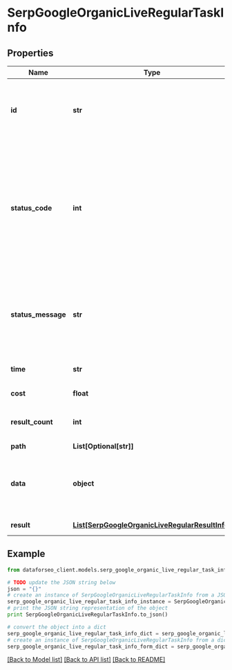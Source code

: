 # SerpGoogleOrganicLiveRegularTaskInfo


## Properties

Name | Type | Description | Notes
------------ | ------------- | ------------- | -------------
**id** | **str** | task identifier unique task identifier in our system in the UUID format | [optional] 
**status_code** | **int** | status code of the task generated by DataForSEO, can be within the following range: 10000-60000 you can find the full list of the response codes here | [optional] 
**status_message** | **str** | informational message of the task you can find the full list of general informational messages here | [optional] 
**time** | **str** | execution time, seconds | [optional] 
**cost** | **float** | total tasks cost, USD | [optional] 
**result_count** | **int** | number of elements in the result array | [optional] 
**path** | **List[Optional[str]]** | URL path | [optional] 
**data** | **object** | contains the same parameters that you specified in the POST request | [optional] 
**result** | [**List[SerpGoogleOrganicLiveRegularResultInfo]**](SerpGoogleOrganicLiveRegularResultInfo.md) | array of results | [optional] 

## Example

```python
from dataforseo_client.models.serp_google_organic_live_regular_task_info import SerpGoogleOrganicLiveRegularTaskInfo

# TODO update the JSON string below
json = "{}"
# create an instance of SerpGoogleOrganicLiveRegularTaskInfo from a JSON string
serp_google_organic_live_regular_task_info_instance = SerpGoogleOrganicLiveRegularTaskInfo.from_json(json)
# print the JSON string representation of the object
print SerpGoogleOrganicLiveRegularTaskInfo.to_json()

# convert the object into a dict
serp_google_organic_live_regular_task_info_dict = serp_google_organic_live_regular_task_info_instance.to_dict()
# create an instance of SerpGoogleOrganicLiveRegularTaskInfo from a dict
serp_google_organic_live_regular_task_info_form_dict = serp_google_organic_live_regular_task_info.from_dict(serp_google_organic_live_regular_task_info_dict)
```
[[Back to Model list]](../README.md#documentation-for-models) [[Back to API list]](../README.md#documentation-for-api-endpoints) [[Back to README]](../README.md)


